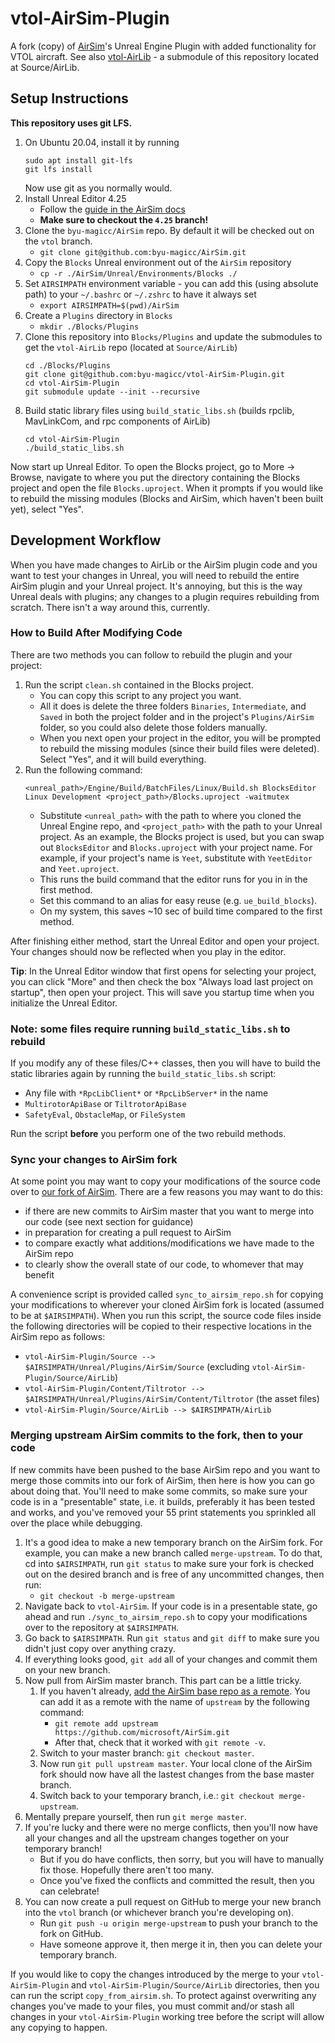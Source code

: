 # vtol-AirSim-Plugin
A fork (copy) of [AirSim](https://github.com/microsoft/AirSim)'s Unreal Engine Plugin with added functionality for VTOL aircraft. See also [vtol-AirLib](https://github.com/byu-magicc/vtol-AirLib) - a submodule of this repository located at Source/AirLib.

## Setup Instructions

**This repository uses git LFS.**
1. On Ubuntu 20.04, install it by running 
    ```
    sudo apt install git-lfs
    git lfs install
    ```
    Now use git as you normally would. 
1. Install Unreal Editor 4.25
    - Follow the [guide in the AirSim docs](https://microsoft.github.io/AirSim/build_linux/#linux-build-unreal-engine)
    - **Make sure to checkout the `4.25` branch!**
1. Clone the `byu-magicc/AirSim` repo. By default it will be checked out on the `vtol` branch.
    - `git clone git@github.com:byu-magicc/AirSim.git`
1. Copy the `Blocks` Unreal environment out of the `AirSim` repository
    - `cp -r ./AirSim/Unreal/Environments/Blocks ./`
1. Set `AIRSIMPATH` environment variable - you can add this (using absolute path) to your `~/.bashrc` or `~/.zshrc` to have it always set
    - `export AIRSIMPATH=$(pwd)/AirSim`
1. Create a `Plugins` directory in `Blocks`
    - `mkdir ./Blocks/Plugins`
1. Clone this repository into `Blocks/Plugins` and update the submodules to get the `vtol-AirLib` repo (located at `Source/AirLib`)
    ```
    cd ./Blocks/Plugins
    git clone git@github.com:byu-magicc/vtol-AirSim-Plugin.git
    cd vtol-AirSim-Plugin
    git submodule update --init --recursive
    ```
1. Build static library files using `build_static_libs.sh` (builds rpclib, MavLinkCom, and rpc components of AirLib)
    ```
    cd vtol-AirSim-Plugin
    ./build_static_libs.sh
    ```

Now start up Unreal Editor. To open the Blocks project, go to More -> Browse, navigate to where you put the directory containing the Blocks project and open the file `Blocks.uproject`. When it prompts if you would like to rebuild the missing modules (Blocks and AirSim, which haven't been built yet), select "Yes". 

## Development Workflow
When you have made changes to AirLib or the AirSim plugin code and you want to test your changes in Unreal, you will need to rebuild the entire AirSim plugin and your Unreal project. It's annoying, but this is the way Unreal deals with plugins; any changes to a plugin requires rebuilding from scratch. There isn't a way around this, currently.

### How to Build After Modifying Code

There are two methods you can follow to rebuild the plugin and your project:
1. Run the script `clean.sh` contained in the Blocks project. 
    - You can copy this script to any project you want. 
    - All it does is delete the three folders `Binaries`, `Intermediate`, and `Saved` in both the project folder and in the project's `Plugins/AirSim` folder, so you could also delete those folders manually.
    - When you next open your project in the editor, you will be prompted to rebuild the missing modules (since their build files were deleted). Select "Yes", and it will build everything.
2. Run the following command:
   ```
   <unreal_path>/Engine/Build/BatchFiles/Linux/Build.sh BlocksEditor Linux Development <project_path>/Blocks.uproject -waitmutex
   ```
    - Substitute `<unreal_path>` with the path to where you cloned the Unreal Engine repo, and `<project_path>` with the path to your Unreal project. As an example, the Blocks project is used, but you can swap out `BlocksEditor` and `Blocks.uproject` with your project name. For example, if your project's name is `Yeet`, substitute with `YeetEditor` and `Yeet.uproject`.
    - This runs the build command that the editor runs for you in in the first method.
    - Set this command to an alias for easy reuse (e.g. `ue_build_blocks`). 
    - On my system, this saves ~10 sec of build time compared to the first method.

After finishing either method, start the Unreal Editor and open your project. Your changes should now be reflected when you play in the editor. 

**Tip**: In the Unreal Editor window that first opens for selecting your project, you can click "More" and then check the box "Always load last project on startup", then open your project. This will save you startup time when you initialize the Unreal Editor. 

### Note: some files require running `build_static_libs.sh` to rebuild
If you modify any of these files/C++ classes, then you will have to build the static libraries again by running the `build_static_libs.sh` script:
- Any file with `*RpcLibClient*` or `*RpcLibServer*` in the name
- `MultirotorApiBase` or `TiltrotorApiBase`
- `SafetyEval`, `ObstacleMap`, or `FileSystem`

Run the script **before** you perform one of the two rebuild methods. 

### Sync your changes to AirSim fork
At some point you may want to copy your modifications of the source code over to [our fork of AirSim](https://github.com/byu-magicc/AirSim). There are a few reasons you may want to do this:
- if there are new commits to AirSim master that you want to merge into our code (see next section for guidance)
- in preparation for creating a pull request to AirSim
- to compare exactly what additions/modifications we have made to the AirSim repo
- to clearly show the overall state of our code, to whomever that may benefit

A convenience script is provided called `sync_to_airsim_repo.sh` for copying your modifications to wherever your cloned AirSim fork is located (assumed to be at `$AIRSIMPATH`). When you run this script, the source code files inside the following directories will be copied to their respective locations in the AirSim repo as follows:
- `vtol-AirSim-Plugin/Source --> $AIRSIMPATH/Unreal/Plugins/AirSim/Source` (excluding `vtol-AirSim-Plugin/Source/AirLib`)
- `vtol-AirSim-Plugin/Content/Tiltrotor --> $AIRSIMPATH/Unreal/Plugins/AirSim/Content/Tiltrotor` (the asset files)
- `vtol-AirSim-Plugin/Source/AirLib --> $AIRSIMPATH/AirLib`

### Merging upstream AirSim commits to the fork, then to your code
If new commits have been pushed to the base AirSim repo and you want to merge those commits into our fork of AirSim, then here is how you can go about doing that. You'll need to make some commits, so make sure your code is in a "presentable" state, i.e. it builds, preferably it has been tested and works, and you've removed your 55 print statements you sprinkled all over the place while debugging.
1. It's a good idea to make a new temporary branch on the AirSim fork. For example, you can make a new branch called `merge-upstream`. To do that, cd into `$AIRSIMPATH`, run `git status` to make sure your fork is checked out on the desired branch and is free of any uncommitted changes, then run:
    - `git checkout -b merge-upstream`
1. Navigate back to `vtol-AirSim`. If your code is in a presentable state, go ahead and run `./sync_to_airsim_repo.sh` to copy your modifications over to the repository at `$AIRSIMPATH`.
1. Go back to `$AIRSIMPATH`. Run `git status` and `git diff` to make sure you didn't just copy over anything crazy.
1. If everything looks good, `git add` all of your changes and commit them on your new branch.
1. Now pull from AirSim master branch. This part can be a little tricky.
   1. If you haven't already, [add the AirSim base repo as a remote](https://docs.github.com/en/github/collaborating-with-issues-and-pull-requests/configuring-a-remote-for-a-fork). You can add it as a remote with the name of `upstream` by the following command:
      - `git remote add upstream https://github.com/microsoft/AirSim.git`
      - After that, check that it worked with `git remote -v`.
   1. Switch to your master branch: `git checkout master`.
   1. Now run `git pull upstream master`. Your local clone of the AirSim fork should now have all the lastest changes from the base master branch.
   1. Switch back to your temporary branch, i.e.: `git checkout merge-upstream`.
1. Mentally prepare yourself, then run `git merge master`.
1. If you're lucky and there were no merge conflicts, then you'll now have all your changes and all the upstream changes together on your temporary branch!
    - But if you do have conflicts, then sorry, but you will have to manually fix those. Hopefully there aren't too many.
    - Once you've fixed the conflicts and committed the result, then you can celebrate!
1. You can now create a pull request on GitHub to merge your new branch into the `vtol` branch (or whichever branch you're developing on). 
   - Run `git push -u origin merge-upstream` to push your branch to the fork on GitHub.
   - Have someone approve it, then merge it in, then you can delete your temporary branch. 

If you would like to copy the changes introduced by the merge to your `vtol-AirSim-Plugin` and `vtol-AirSim-Plugin/Source/AirLib` directories, then you can run the script `copy_from_airsim.sh`. To protect against overwriting any changes you've made to your files, you must commit and/or stash all changes in your `vtol-AirSim-Plugin` working tree before the script will allow any copying to happen. 
